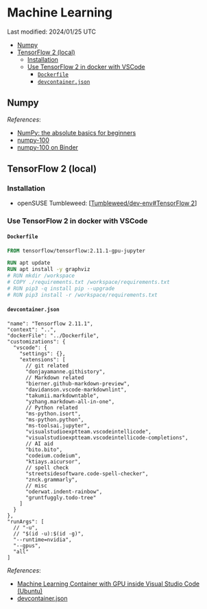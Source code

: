 # Machine Learning

Last modified: 2024/01/25 UTC

- [Numpy](#numpy)
- [TensorFlow 2 (local)](#tensorflow-2-local)
  - [Installation](#installation)
  - [Use TensorFlow 2 in docker with VSCode](#use-tensorflow-2-in-docker-with-vscode)
    - [`Dockerfile`](#dockerfile)
    - [`devcontainer.json`](#devcontainerjson)

## Numpy

*References*:

- [NumPy: the absolute basics for beginners](https://numpy.org/doc/stable/user/absolute_beginners.html)
- [numpy-100](https://github.com/rougier/numpy-100)
- [numpy-100 on Binder](http://mybinder.org/repo/rougier/numpy-100/notebooks/100_Numpy_exercises.ipynb)

## TensorFlow 2 (local)

### Installation

- openSUSE Tumbleweed: [[Tumbleweed/dev-env#TensorFlow 2]]

### Use TensorFlow 2 in docker with VSCode

#### `Dockerfile`

```dockerfile
FROM tensorflow/tensorflow:2.11.1-gpu-jupyter

RUN apt update
RUN apt install -y graphviz
# RUN mkdir /workspace
# COPY ./requirements.txt /workspace/requirements.txt
# RUN pip3 -q install pip --upgrade
# RUN pip3 install -r /workspace/requirements.txt
```

#### `devcontainer.json`

```jsonc
"name": "Tensorflow 2.11.1",
"context": "..",
"dockerFile": "../Dockerfile",
"customizations": {
  "vscode": {
    "settings": {},
    "extensions": [
      // git related
      "donjayamanne.githistory",
      // Markdown related
      "bierner.github-markdown-preview",
      "davidanson.vscode-markdownlint",
      "takumii.markdowntable",
      "yzhang.markdown-all-in-one",
      // Python related
      "ms-python.isort",
      "ms-python.python",
      "ms-toolsai.jupyter",
      "visualstudioexptteam.vscodeintellicode",
      "visualstudioexptteam.vscodeintellicode-completions",
      // AI aid
      "bito.bito",
      "codeium.codeium",
      "ktiays.aicursor",
      // spell check
      "streetsidesoftware.code-spell-checker",
      "znck.grammarly",
      // misc
      "oderwat.indent-rainbow",
      "gruntfuggly.todo-tree"
    ]
  }
},
"runArgs": [
  // "-u",
  // "$(id -u):$(id -g)",
  "--runtime=nvidia",
  "--gpus",
  "all"
]
```

*References*:

- [Machine Learning Container with GPU inside Visual Studio Code (Ubuntu)](https://madmenhitbooker.medium.com/machine-learning-container-with-gpu-inside-visual-studio-code-ubuntu-3233a2921462)
- [devcontainer.json](https://code.visualstudio.com/docs/devcontainers/tutorial#_devcontainerjson)

[//begin]: # "Autogenerated link references for markdown compatibility"
[Tumbleweed/dev-env#TensorFlow 2]: ../notes-OS/Linux/openSUSE/Tumbleweed/dev-env.md "OpenSUSE Tumbleweed Development Environment"
[//end]: # "Autogenerated link references"

